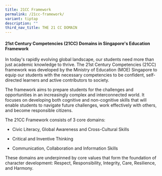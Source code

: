 ```yaml
---
title: 21CC Framework
permalink: /21cc-framework/
variant: tiptap
description: ""
third_nav_title: THE 21 CC DOMAIN
---
```

<h4><strong>21st Century Competencies (21CC) Domains in Singapore's Education Framework<br></strong></h4>
<p>In today's rapidly evolving global landscape, our students need more than
just academic knowledge to thrive. The 21st Century Competencies (21CC)
framework was developed by the Ministry of Education (MOE) Singapore to
equip our students with the necessary competencies to be confident, self-directed
learners and active contributors to society.</p>
<p></p>
<p>The framework aims to prepare students for the challenges and opportunities
in an increasingly complex and interconnected world. It focuses on developing
both cognitive and non-cognitive skills that will enable students to navigate
future challenges, work effectively with others, and become responsible
citizens.</p>
<p></p>
<p>The 21CC Framework consists of 3 core domains:</p>
<ul data-tight="true" class="tight">
<li>
<p>Civic Literacy, Global Awareness and Cross-Cultural Skills</p>
</li>
<li>
<p>Critical and Inventive Thinking</p>
</li>
<li>
<p>Communication, Collaboration and Information Skills</p>
</li>
</ul>
<p></p>
<p>These domains are underpinned by core values that form the foundation
of character development: Respect, Responsibility, Integrity, Care, Resilience,
and Harmony.</p>
<p></p>